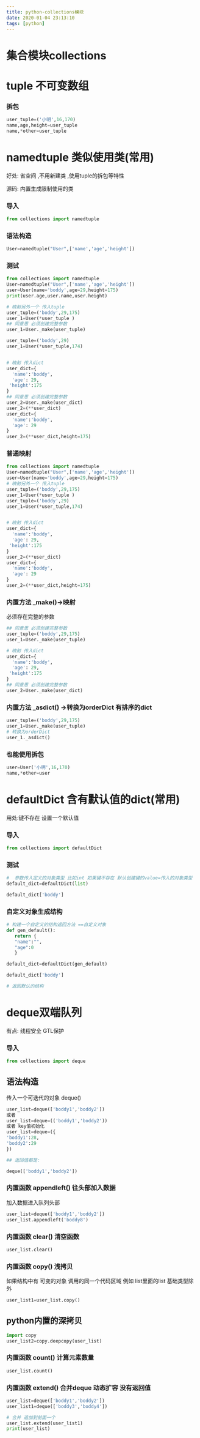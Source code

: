 ```yaml
---
title: python-collections模块
date: 2020-01-04 23:13:10
tags: [python]
---
```


# 集合模块collections

# tuple 不可变数组

### 拆包

```python
user_tuple=('小明',16,170)
name,age,height=user_tuple
name,*other=user_tuple
```

<!--more-->

# namedtuple  类似使用类(常用)

好处: 省空间 ,不用新建类 ,使用tuple的拆包等特性

源码: 内置生成限制使用的类

### 导入

```python
from collections import namedtuple
```

### 语法构造 

```python
User=namedtuple("User",['name','age','height'])
```

### 测试

```python
from collections import namedtuple
User=namedtuple("User",['name','age','height'])
user=User(name='boddy',age=29,height=175)
print(user.age,user.name,user.height)

# 映射另外一个 传入tuple
user_tuple=('boddy',29,175)
user_1=User(*user_tuple )
## 同意思 必须创建完整参数
user_1=User._make(user_tuple)

user_tuple=('boddy',29)
user_1=User(*user_tuple,174)


# 映射 传入dict
user_dict={
  'name':'boddy',
  'age': 29,
 'height':175
}
## 同意思 必须创建完整参数
user_2=User._make(user_dict)
user_2=(**user_dict)
user_dict={
  'name':'boddy',
  'age': 29
}
user_2=(**user_dict,height=175)

```

### 普通映射

```python
from collections import namedtuple
User=namedtuple("User",['name','age','height'])
user=User(name='boddy',age=29,height=175)
# 映射另外一个 传入tuple
user_tuple=('boddy',29,175)
user_1=User(*user_tuple )
user_tuple=('boddy',29)
user_1=User(*user_tuple,174)


# 映射 传入dict
user_dict={
  'name':'boddy',
  'age': 29,
 'height':175
}
user_2=(**user_dict)
user_dict={
  'name':'boddy',
  'age': 29
}
user_2=(**user_dict,height=175)
```

### 内置方法    _make()->映射

必须存在完整的参数

```python
## 同意思 必须创建完整参数
user_tuple=('boddy',29,175)
user_1=User._make(user_tuple)

# 映射 传入dict
user_dict={
  'name':'boddy',
  'age': 29,
 'height':175
}
## 同意思 必须创建完整参数
user_2=User._make(user_dict)
```

### 内置方法 _asdict() ->转换为orderDict 有排序的dict

```python
user_tuple=('boddy',29,175)
user_1=User._make(user_tuple)
# 转换为orderDict
user_1._asdict()   
```

### 也能使用拆包

```python
user=User('小明',16,170)
name,*other=user
```

# defaultDict 含有默认值的dict(常用)

用处:键不存在 设置一个默认值

### 导入

```python
from collections import defaultDict
```

### 测试

```python
#  参数传入定义的对象类型 比如int 如果键不存在 默认创建键的value=传入的对象类型   如果是int 默认为0
default_dict=defaultDict(list)

default_dict['boddy']


```

### 自定义对象生成结构

```python
# 构建一个自定义的结构返回方法 ==自定义对象
def gen_default():
   return {
   "name":"",
   "age":0
   }

default_dict=defaultDict(gen_default)

default_dict['boddy']

# 返回默认的结构
```



# deque双端队列

有点: 线程安全 GTL保护

### 导入

```python
from collections import deque
```

##  语法构造

传入一个可迭代的对象 deque()

```python
user_list=deque(['boddy1','boddy2'])
或者
user_list=deque=(('boddy1','boddy2'))
或者 key值初始化
user_list=deque=({
'boddy1':28,
'boddy2':29
})

## 返回值都是:

deque(['boddy1','boddy2'])

```

### 内置函数 appendleft() 往头部加入数据

加入数据进入队列头部

```python
user_list=deque(['boddy1','boddy2'])
user_list.appendleft('boddy8')
```

### 内置函数 clear() 清空函数

```python
user_list.clear()
```

### 内置函数 copy() 浅拷贝

如果结构中有 可变的对象 调用的同一个代码区域 例如 list里面的list    基础类型除外

```python
user_list1=user_list.copy()
```

## python内置的深拷贝

```python
import copy
user_list2=copy.deepcopy(user_list)
```

### 内置函数 count() 计算元素数量

```python
user_list.count()
```

### 内置函数 extend() 合并deque 动态扩容 没有返回值

```python
user_list=deque(['boddy1','boddy2'])
user_list1=deque(['boddy3','boddy4'])

# 合并 追加到前面一个
user_list.extend(user_list1)
print(user_list) 
```

